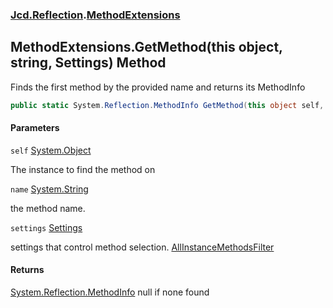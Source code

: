 ### [Jcd.Reflection](Jcd.Reflection.md 'Jcd.Reflection').[MethodExtensions](MethodExtensions.md 'Jcd.Reflection.MethodExtensions')

## MethodExtensions.GetMethod(this object, string, Settings) Method

Finds the first method by the provided name and returns its MethodInfo

```csharp
public static System.Reflection.MethodInfo GetMethod(this object self, string name, Jcd.Reflection.MethodInfoEnumerator.Settings settings);
```
#### Parameters

<a name='Jcd.Reflection.MethodExtensions.GetMethod(thisobject,string,Jcd.Reflection.MethodInfoEnumerator.Settings).self'></a>

`self` [System.Object](https://docs.microsoft.com/en-us/dotnet/api/System.Object 'System.Object')

The instance to find the method on

<a name='Jcd.Reflection.MethodExtensions.GetMethod(thisobject,string,Jcd.Reflection.MethodInfoEnumerator.Settings).name'></a>

`name` [System.String](https://docs.microsoft.com/en-us/dotnet/api/System.String 'System.String')

the method name.

<a name='Jcd.Reflection.MethodExtensions.GetMethod(thisobject,string,Jcd.Reflection.MethodInfoEnumerator.Settings).settings'></a>

`settings` [Settings](MethodInfoEnumerator.Settings.md 'Jcd.Reflection.MethodInfoEnumerator.Settings')

settings that control method selection. [AllInstanceMethodsFilter](MethodExtensions.AllInstanceMethodsFilter.md 'Jcd.Reflection.MethodExtensions.AllInstanceMethodsFilter')

#### Returns
[System.Reflection.MethodInfo](https://docs.microsoft.com/en-us/dotnet/api/System.Reflection.MethodInfo 'System.Reflection.MethodInfo')
null if none found